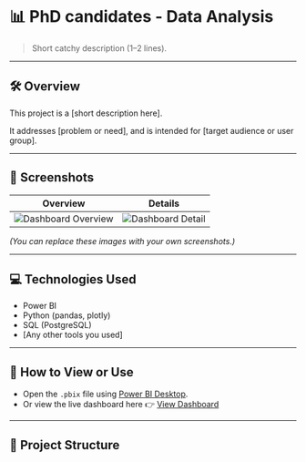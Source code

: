 # 📊 PhD candidates - Data Analysis

> Short catchy description (1–2 lines).

---

## 🛠️ Overview
This project is a [short description here].

It addresses [problem or need], and is intended for [target audience or user group].

---

## 📸 Screenshots

| Overview | Details |
|:--------:|:-------:|
| ![Dashboard Overview](images/overview.png) | ![Dashboard Detail](images/detail.png) |

*(You can replace these images with your own screenshots.)*

---

## 💻 Technologies Used
- Power BI
- Python (pandas, plotly)
- SQL (PostgreSQL)
- [Any other tools you used]

---

## 🚀 How to View or Use
- Open the `.pbix` file using [Power BI Desktop](https://powerbi.microsoft.com/desktop/).
- Or view the live dashboard here 👉 [View Dashboard](https://your-dashboard-link.com)

---

## 📂 Project Structure
